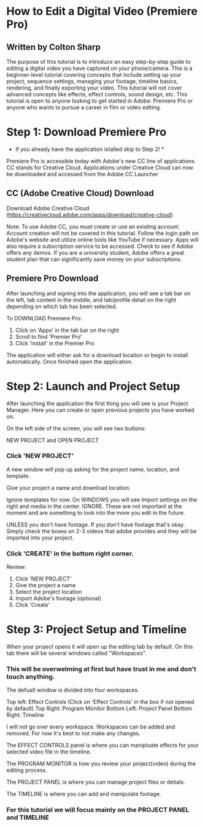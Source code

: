 # How to Edit a Digital Video (Premiere Pro)
## Written by Colton Sharp

The purpose of this tutorial is to introduce an easy step-by-step guide to editing a digital video you have captured on your phone/camera. This is a beginner-level tutorial covering concepts that include setting up your project, sequence settings, managing your footage, timeline basics, rendering, and finally exporting your video. This tutorial will not cover advanced concepts like effects, effect controls, sound design, etc. This tutorial is open to anyone looking to get started in Adobe: Premiere Pro or anyone who wants to pursue a career in film or video editing. 

# Step 1: Download Premiere Pro 

* If you already have the application istalled skip to Step 2! *

Premiere Pro is accessible today with Adobe's new CC line of applications. CC stands for Creative Cloud. Applications under Creative Cloud can now be downloaded and accessed from the Adobe CC Launcher

## CC (Adobe Creative Cloud) Download
Download Adobe Creative Cloud (https://creativecloud.adobe.com/apps/download/creative-cloud)

Note: To use Adobe CC, you must create or use an existing account. Account creation will not be covered in this tutorial. Follow the login path on Adobe's website and utilize online tools like YouTube if necessary. Apps will also require a subscription service to be accessed. Check to see if Adobe offers any demos. If you are a university student, Adobe offers a great student plan that can significantly save money on your subscriptions. 

## Premiere Pro Download

After launching and signing into the application, you will see a tab bar on the left, tab content in the middle, and tab/profile detail on the right depending on which tab has been selected.

To DOWNLOAD Premiere Pro:

1. Click on 'Apps' in the tab bar on the right
2. Scroll to find 'Premier Pro'
3. Click 'install' in the Premier Pro

The application will either ask for a download location or begin to install automatically. Once finished open the application. 

# Step 2: Launch and Project Setup

After launching the application the first thing you will see is your Project Manager. Here you can create or open previous projects you have worked on. 

On the left side of the screen, you will see two buttons:

NEW PROJECT and OPEN PROJECT

### Click 'NEW PROJECT'

A new window will pop up asking for the project name, location, and template.

Give your project a name and download location.

Ignore templates for now. On WINDOWS you will see Import settings on the right and media in the center. IGNORE. These are not important at the moment and are something to look into the more you edit in the future.

UNLESS you don't have footage. If you don't have footage that's okay. Simply check the boxes on 2-3 videos that adobe provides and they will be imported into your project.

### Click 'CREATE' in the bottom right corner.

Review: 
1. Click 'NEW PROJECT'
2. Give the project a name
3. Select the project location
4. Import Adobe's footage (optional)
5. Click 'Create'

# Step 3: Project Setup and Timeline

When your project opens it will open up the editing tab by default. On this tab there will be several windows called "Workspaces". 

### This will be overwelming at first but have trust in me and don't touch anything. 

The defualt window is divided into four workspaces. 

Top left: Effect Controls (Click on 'Effect Controls' in the box if not opened by default)
Top Right: Program Monitor 
Bottom Left: Project Panel 
Bottom Right: Timeline

I will not go over every workspace. Workspaces can be added and removed. For now it's best to not make any changes.

The EFFECT CONTROLS panel is where you can manipluate effects for your selected video file in the timeline.

The PROGRAM MONITOR is how you review your project(video) during the editing process.

The PROJECT PANEL is where you can manage project files or detials.

The TIMELINE is where you can add and manipulate footage.

### For this tutorial we will focus mainly on the PROJECT PANEL and TIMELINE 




